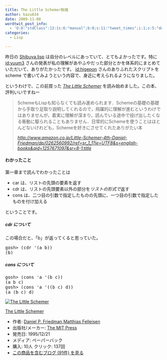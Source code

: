 ```yaml
---
title: The Little Schemer勉強
author: kazu634
date: 2009-11-08
wordtwit_post_info:
  - 'O:8:"stdClass":13:{s:6:"manual";b:0;s:11:"tweet_times";i:1;s:5:"delay";i:0;s:7:"enabled";i:1;s:10:"separation";s:2:"60";s:7:"version";s:3:"3.7";s:14:"tweet_template";b:0;s:6:"status";i:2;s:6:"result";a:0:{}s:13:"tweet_counter";i:2;s:13:"tweet_log_ids";a:1:{i:0;i:4909;}s:9:"hash_tags";a:0:{}s:8:"accounts";a:1:{i:0;s:7:"kazu634";}}'
categories:
  - Lisp

---
```

<div class="section">
<p>
    昨日の <a href="http://shibuya.lisp-users.org/" onclick="__gaTracker('send', 'event', 'outbound-article', 'http://shibuya.lisp-users.org/', 'Shibuya.lisp');" target="_blank">Shibuya.lisp</a> は自分のレベルにあっていて、とてもよかったです。特に <a href="http://d.hatena.ne.jp/yuum3/" onclick="__gaTracker('send', 'event', 'outbound-article', 'http://d.hatena.ne.jp/yuum3/', 'id:yuum3');">id:yuum3</a> さんの発表が私の理解があやふやだった部分とかを体系的にまとめていただいて、ありがたかったです。 <a href="http://d.hatena.ne.jp/higepon/" onclick="__gaTracker('send', 'event', 'outbound-article', 'http://d.hatena.ne.jp/higepon/', 'id:higepon');">id:higepon</a> さんのありふれたスクリプトを scheme で書いてみようという内容で、身近に考えられるようになりました。
</p>
  
<p>
    というわけで、この前買った <i><a href="http://d.hatena.ne.jp/asin/0262560992" onclick="__gaTracker('send', 'event', 'outbound-article', 'http://d.hatena.ne.jp/asin/0262560992', 'The Little Schemer');">The Little Schemer</a></i> を読み始めました。この本、評判いいですねー
</p>
  
<blockquote title="http" cite="http://www.amazon.co.jp/Little-Schemer-4th-Daniel-Friedman/dp/0262560992/ref=sr_1_1?ie=UTF8&s=english-books&qid=1257671097&sr=8-1">
<p>
      SchemeもLispも知らなくても読み進められます．Schemeの基礎の基礎から手取り足取り説明してくれるので，飛躍的に理解が進むというわけではありませんが，着実に理解が深まり，読んでいる途中で投げ出したくなる衝動に駆られることもありません．日常的にSchemeを使うことはほとんどないけれども，Schemeを好きにさせてくれたありがたい本
</p>
    
<p>
<cite><a href="http://www.amazon.co.jp/Little-Schemer-4th-Daniel-Friedman/dp/0262560992/ref=sr_1_1?ie=UTF8&s=english-books&qid=1257671097&sr=8-1" onclick="__gaTracker('send', 'event', 'outbound-article', 'http://www.amazon.co.jp/Little-Schemer-4th-Daniel-Friedman/dp/0262560992/ref=sr_1_1?ie=UTF8&s=english-books&qid=1257671097&sr=8-1', 'http://www.amazon.co.jp/Little-Schemer-4th-Daniel-Friedman/dp/0262560992/ref=sr_1_1?ie=UTF8&#038;s=english-books&#038;qid=1257671097&#038;sr=8-1:title');" target="_blank">http://www.amazon.co.jp/Little-Schemer-4th-Daniel-Friedman/dp/0262560992/ref=sr_1_1?ie=UTF8&s=english-books&qid=1257671097&sr=8-1:title</a></cite>
</p>
</blockquote>
  
<h4>
    わかったこと
</h4>
  
<p>
    第一章まで読んでわかったことは
</p>
  
<ul>
<li>
      car は、リストの先頭の要素を返す
</li>
<li>
      cdr は、リストの先頭要素以外の部分を<i>リストの形式で</i>返す
</li>
<li>
      cons は、二つ目の引数で指定したものの先頭に、一つ目の引数で指定したものを付け加える
</li>
</ul>
  
<p>
    ということです。
</p>
  
<h5>
    cdr について
</h5>
  
<p>
    この場合だと、「b」が返ってくると思っていた。
</p>
  
<pre class="syntax-highlight">
gosh&#62; <span class="synSpecial">(</span><span class="synStatement">cdr</span> <span class="synSpecial">'(</span>a b<span class="synSpecial">))</span>
<span class="synSpecial">(</span>b<span class="synSpecial">)</span>
</pre>
  
<h5>
    cons について
</h5>
  
<pre class="syntax-highlight">
gosh&#62; <span class="synSpecial">(</span><span class="synStatement">cons</span> <span class="synSpecial">'</span><span class="synIdentifier">a</span> <span class="synSpecial">'(</span>b c<span class="synSpecial">))</span>
<span class="synSpecial">(</span>a b c<span class="synSpecial">)</span>
gosh&#62; <span class="synSpecial">(</span><span class="synStatement">cons</span> <span class="synSpecial">'</span><span class="synIdentifier">a</span> <span class="synSpecial">'((</span>b c<span class="synSpecial">)</span> d<span class="synSpecial">))</span>
<span class="synSpecial">(</span>a <span class="synSpecial">(</span>b c<span class="synSpecial">)</span> d<span class="synSpecial">)</span>
</pre>
  
<div class="hatena-asin-detail">
<a href="http://www.amazon.co.jp/dp/0262560992/?tag=hatena_st1-22&ascsubtag=d-7ibv" onclick="__gaTracker('send', 'event', 'outbound-article', 'http://www.amazon.co.jp/dp/0262560992/?tag=hatena_st1-22&ascsubtag=d-7ibv', '');"><img src="https://images-na.ssl-images-amazon.com/images/I/41vFTwjzvbL._SL160_.jpg" class="hatena-asin-detail-image" alt="The Little Schemer" title="The Little Schemer" /></a></p> 
    
<div class="hatena-asin-detail-info">
<p class="hatena-asin-detail-title">
<a href="http://www.amazon.co.jp/dp/0262560992/?tag=hatena_st1-22&ascsubtag=d-7ibv" onclick="__gaTracker('send', 'event', 'outbound-article', 'http://www.amazon.co.jp/dp/0262560992/?tag=hatena_st1-22&ascsubtag=d-7ibv', 'The Little Schemer');">The Little Schemer</a>
</p>
      
<ul>
<li>
<span class="hatena-asin-detail-label">作者:</span> <a href="http://d.hatena.ne.jp/keyword/Daniel%20P%2E%20Friedman" onclick="__gaTracker('send', 'event', 'outbound-article', 'http://d.hatena.ne.jp/keyword/Daniel%20P%2E%20Friedman', 'Daniel P. Friedman');" class="keyword">Daniel P. Friedman</a>,<a href="http://d.hatena.ne.jp/keyword/Matthias%20Felleisen" onclick="__gaTracker('send', 'event', 'outbound-article', 'http://d.hatena.ne.jp/keyword/Matthias%20Felleisen', 'Matthias Felleisen');" class="keyword">Matthias Felleisen</a>
</li>
<li>
<span class="hatena-asin-detail-label">出版社/メーカー:</span> <a href="http://d.hatena.ne.jp/keyword/The%20MIT%20Press" onclick="__gaTracker('send', 'event', 'outbound-article', 'http://d.hatena.ne.jp/keyword/The%20MIT%20Press', 'The MIT Press');" class="keyword">The MIT Press</a>
</li>
<li>
<span class="hatena-asin-detail-label">発売日:</span> 1995/12/21
</li>
<li>
<span class="hatena-asin-detail-label">メディア:</span> ペーパーバック
</li>
<li>
<span class="hatena-asin-detail-label">購入</span>: 10人 <span class="hatena-asin-detail-label">クリック</span>: 137回
</li>
<li>
<a href="http://d.hatena.ne.jp/asin/0262560992" onclick="__gaTracker('send', 'event', 'outbound-article', 'http://d.hatena.ne.jp/asin/0262560992', 'この商品を含むブログ (91件) を見る');" target="_blank">この商品を含むブログ (91件) を見る</a>
</li>
</ul>
</div>
    
<div class="hatena-asin-detail-foot">
</div>
</div>
</div>

